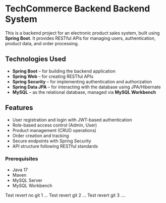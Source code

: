 # TechCommerce Backend Backend System

This is a backend project for an electronic product sales system, built using **Spring Boot**. It provides RESTful APIs for managing users, authentication, product data, and order processing.

## Technologies Used

- **Spring Boot** – for building the backend application
- **Spring Web** – for creating RESTful APIs
- **Spring Security** – for implementing authentication and authorization
- **Spring Data JPA** – for interacting with the database using JPA/Hibernate
- **MySQL** – as the relational database, managed via **MySQL Workbench**

## Features

- User registration and login with JWT-based authentication
- Role-based access control (Admin, User)
- Product management (CRUD operations)
- Order creation and tracking
- Secure endpoints with Spring Security
- API structure following RESTful standards

### Prerequisites

- Java 17
- Maven
- MySQL Server
- MySQL Workbench




Test revert no git 1 ...
Test revert git 2 ...
Test revert git 3 ....